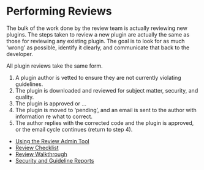# Performing Reviews

The bulk of the work done by the review team is actually reviewing new plugins. The steps taken to review a new plugin are actually the same as those for reviewing any existing plugin. The goal is to look for as much ‘wrong’ as possible, identify it clearly, and communicate that back to the developer.

All plugin reviews take the same form.

1.  A plugin author is vetted to ensure they are not currently violating guidelines.
2.  The plugin is downloaded and reviewed for subject matter, security, and quality.
3.  The plugin is approved or …
4.  The plugin is moved to ‘pending’, and an email is sent to the author with information re what to correct.
5.  The author replies with the corrected code and the plugin is approved, or the email cycle continues (return to step 4).

*   [Using the Review Admin Tool](https://make.wordpress.org/plugins/handbook/performing-reviews/review-admin-tool/)
*   [Review Checklist](https://make.wordpress.org/plugins/handbook/performing-reviews/review-checklist/)
*   [Review Walkthrough](https://make.wordpress.org/plugins/handbook/performing-reviews/review-walkthrough/)
*   [Security and Guideline Reports](https://make.wordpress.org/plugins/handbook/performing-reviews/security-and-guideline-violation-reports/)
